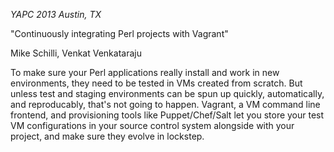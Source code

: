 *YAPC 2013 Austin, TX*

"Continuously integrating Perl projects with Vagrant"

Mike Schilli, Venkat Venkataraju

To make sure your Perl applications really install and work in new
environments, they need to be tested in VMs created from scratch. But unless
test and staging environments can be spun up quickly, automatically, and
reproducably, that's not going to happen. Vagrant, a VM command line frontend,
and provisioning tools like Puppet/Chef/Salt let you store your test VM
configurations in your source control system alongside with your project, and
make sure they evolve in lockstep.
